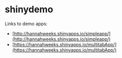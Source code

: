 # shinydemo

Links to demo apps:  

* [http://hannahweeks.shinyapps.io/simpleapp/](http://hannahweeks.shinyapps.io/simpleapp/)  
* [https://hannahweeks.shinyapps.io/multitabApp/](https://hannahweeks.shinyapps.io/multitabApp/)  